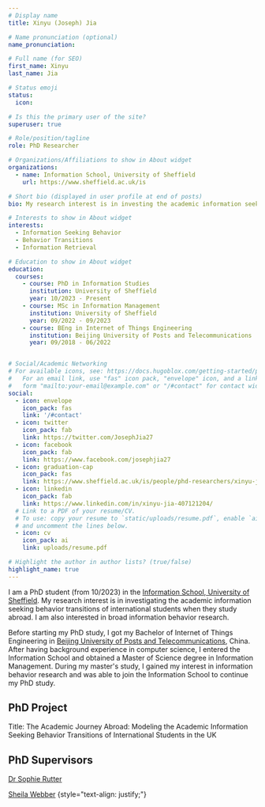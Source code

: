 ```yaml
---
# Display name
title: Xinyu (Joseph) Jia

# Name pronunciation (optional)
name_pronunciation:

# Full name (for SEO)
first_name: Xinyu
last_name: Jia

# Status emoji
status:
  icon:

# Is this the primary user of the site?
superuser: true

# Role/position/tagline
role: PhD Researcher

# Organizations/Affiliations to show in About widget
organizations:
  - name: Information School, University of Sheffield
    url: https://www.sheffield.ac.uk/is

# Short bio (displayed in user profile at end of posts)
bio: My research interest is in investing the academic information seeking behavior transitions of international students when they study abroad. I am also interested in broad information behavior research.

# Interests to show in About widget
interests:
  - Information Seeking Behavior
  - Behavior Transitions
  - Information Retrieval

# Education to show in About widget
education:
  courses:
    - course: PhD in Information Studies
      institution: University of Sheffield
      year: 10/2023 - Present
    - course: MSc in Information Management
      institution: University of Sheffield
      year: 09/2022 - 09/2023
    - course: BEng in Internet of Things Engineering
      institution: Beijing University of Posts and Telecommunications
      year: 09/2018 - 06/2022


# Social/Academic Networking
# For available icons, see: https://docs.hugoblox.com/getting-started/page-builder/#icons
#   For an email link, use "fas" icon pack, "envelope" icon, and a link in the
#   form "mailto:your-email@example.com" or "/#contact" for contact widget.
social:
  - icon: envelope
    icon_pack: fas
    link: '/#contact'
  - icon: twitter
    icon_pack: fab
    link: https://twitter.com/JosephJia27
  - icon: facebook
    icon_pack: fab
    link: https://www.facebook.com/josephjia27
  - icon: graduation-cap
    icon_pack: fas
    link: https://www.sheffield.ac.uk/is/people/phd-researchers/xinyu-joseph-jia
  - icon: linkedin
    icon_pack: fab
    link: https://www.linkedin.com/in/xinyu-jia-407121204/
  # Link to a PDF of your resume/CV.
  # To use: copy your resume to `static/uploads/resume.pdf`, enable `ai` icons in `params.yaml`,
  # and uncomment the lines below.
  - icon: cv
    icon_pack: ai
    link: uploads/resume.pdf

# Highlight the author in author lists? (true/false)
highlight_name: true
---
```


I am a PhD student (from 10/2023) in the [Information School, University of Sheffield](https://www.sheffield.ac.uk/is). My research interest is in investigating the academic information seeking behavior transitions of international students when they study abroad. I am also interested in broad information behavior research.

Before starting my PhD study, I got my Bachelor of Internet of Things Engineering in [Beijing University of Posts and Telecommunications](https://www.bupt.edu.cn/), China. After having background experience in computer science, I entered the Information School and obtained a Master of Science degree in Information Management. During my master's study, I gained my interest in information behavior research and was able to join the Information School to continue my PhD study.

PhD Project
------
Title: The Academic Journey Abroad: Modeling the Academic Information Seeking Behavior Transitions of International Students in the UK

PhD Supervisors
------
[Dr Sophie Rutter](https://www.sheffield.ac.uk/is/people/academic/sophie-rutter)

[Sheila Webber](https://www.sheffield.ac.uk/is/people/academic/sheila-webber)
{style="text-align: justify;"}
